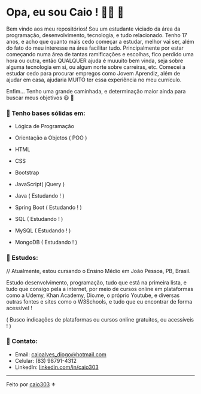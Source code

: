 # Opa, eu sou Caio ! :man_technologist: :memo:

Bem vindo aos meu repositórios! Sou um estudante viciado da área da programação, desenvolvimento, tecnologia, e tudo relacionado. Tenho 17 anos, e acho que quanto mais cedo começar a estudar, melhor vai ser, além do fato do meu interesse na área facilitar tudo. Principalmente por estar começando numa área de tantas ramificações e escolhas, fico perdido uma hora ou outra, então QUALQUER ajuda é muuuito bem vinda, seja sobre alguma tecnologia em si, ou algum norte sobre carreiras, etc. Comecei a estudar cedo para procurar empregos como Jovem Aprendiz, além de ajudar em casa, ajudaria MUITO ter essa experiência no meu currículo.

Enfim... Tenho uma grande caminhada, e determinação maior ainda para buscar meus objetivos  :smiley: :rocket:

### :stop_sign: Tenho bases sólidas em:

* Lógica de Programação
* Orientação a Objetos ( POO )

* HTML
* CSS
* Bootstrap
* JavaScript( jQuery )
* Java ( Estudando ! )
* Spring Boot ( Estudando ! )
* SQL ( Estudando ! )
* MySQL ( Estudando ! )
* MongoDB ( Estudando ! )



### :book:  Estudos:

// Atualmente, estou cursando o Ensino Médio em João Pessoa, PB, Brasil.

Estudo desenvolvimento, programação, tudo que está na primeira lista, e tudo que consigo pela a internet, por meio de cursos online em plataformas como a Udemy, Khan Academy, Dio.me, o próprio Youtube, e diversas outras fontes e sites como o W3Schools, e tudo que eu encontrar de forma acessível !

( Busco indicações de plataformas ou cursos online gratuitos, ou acessíveis ! )



### :cactus: Contato:

* Email: caioalves_diogo@hotmail.com
* Celular: (83) 98791-4312
* LinkedIn: <a href="linkedin.com/in/caio303">linkedin.com/in/caio303</a>


----------------------------------------------------------------------------------------------------------------------------------------------------------

Feito por <a href="linkedin.com/in/caio303">caio303</a> :fleur_de_lis:
